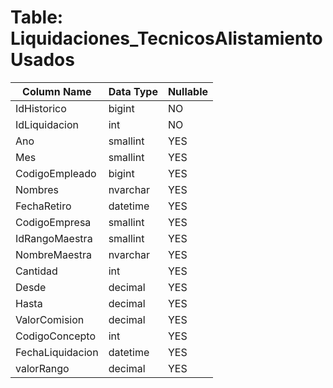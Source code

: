 # Table: Liquidaciones_TecnicosAlistamientoUsados

| Column Name | Data Type | Nullable |
|-------------|-----------|----------|
| IdHistorico | bigint | NO |
| IdLiquidacion | int | NO |
| Ano | smallint | YES |
| Mes | smallint | YES |
| CodigoEmpleado | bigint | YES |
| Nombres | nvarchar | YES |
| FechaRetiro | datetime | YES |
| CodigoEmpresa | smallint | YES |
| IdRangoMaestra | smallint | YES |
| NombreMaestra | nvarchar | YES |
| Cantidad | int | YES |
| Desde | decimal | YES |
| Hasta | decimal | YES |
| ValorComision | decimal | YES |
| CodigoConcepto | int | YES |
| FechaLiquidacion | datetime | YES |
| valorRango | decimal | YES |
